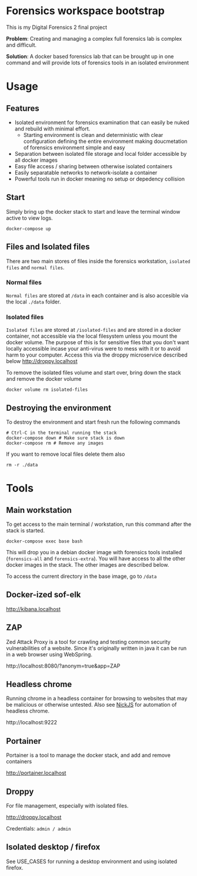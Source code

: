 # Forensics workspace bootstrap

This is my Digital Forensics 2 final project

**Problem**: Creating and managing a complex full forensics lab is complex and difficult.

**Solution**: A docker based forensics lab that can be brought up in one command and will provide lots of forensics tools in an isolated environment

# Usage

## Features

* Isolated environment for forensics examination that can easily be nuked and rebuild with minimal effort.
    * Starting environment is clean and deterministic with clear configuration defining the entire environment making doucmetation of forensics environment simple and easy
* Separation between isolated file storage and local folder accessible by all docker images
* Easy file access / sharing between otherwise isolated containers
* Easily separatable networks to network-isolate a container
* Powerful tools run in docker meaning no setup or depedency collision

## Start

Simply bring up the docker stack to start and leave the terminal window active to view logs.
```
docker-compose up
```

## Files and Isolated files

There are two main stores of files inside the forensics workstation, `isolated files` and `normal files`.

### Normal files

`Normal files` are stored at `/data` in each container and is also accesible via the local `./data` folder.

### Isolated files

`Isolated files` are stored at `/isolated-files` and are stored in a docker container, not accessible via the local filesystem unless you mount the docker volume.  The purpose of this is for sensitive files that you don't want locally accessible incase your anti-virus were to mess with it or to avoid harm to your computer.  Access this via the droppy microservice described below http://droppy.localhost

To remove the isolated files volume and start over, bring down the stack and remove the docker volume
```
docker volume rm isolated-files
```

## Destroying the environment

To destroy the environment and start fresh run the following commands
```
# Ctrl-C in the terminal running the stack
docker-compose down # Make sure stack is down
docker-compose rm # Remove any images
```

If you want to remove local files delete them also
```
rm -r ./data
```

# Tools

## Main workstation

To get access to the main terminal / workstation, run this command after the stack is started.

```
docker-compose exec base bash
```

This will drop you in a debian docker image with forensics tools installed (`forensics-all` and `forensics-extra`).
You will have access to all the other docker images in the stack.  The other images are described below.

To access the current directory in the base image, go to `/data`

## Docker-ized sof-elk

http://kibana.localhost

## ZAP

Zed Attack Proxy is a tool for crawling and testing common security vulnerabilities of a website.  Since it's originally written in java it can be run in a web browser using WebSpring.

http://localhost:8080/?anonym=true&app=ZAP

## Headless chrome

Running chrome in a headless container for browsing to websites that may be malicious or otherwise untested.
Also see [NickJS](https://nickjs.org/) for automation of headless chrome.

http://localhost:9222

## Portainer

Portainer is a tool to manage the docker stack, and add and remove containers

http://portainer.localhost

## Droppy

For file management, especially with isolated files.

http://droppy.localhost

Credentials: `admin / admin`

## Isolated desktop / firefox

See USE_CASES for running a desktop environment and using isolated firefox.
